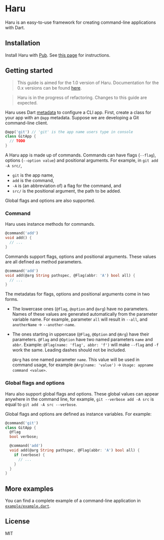 # Haru

Haru is an easy-to-use framework for creating command-line applications with Dart.

## Installation

Install Haru with [Pub](https://pub.dartlang.org/). See [this page](https://pub.dartlang.org/packages/haru#-installing-tab-) for instructions.

## Getting started

> This guide is aimed for the 1.0 version of Haru. Documentation for the 0.x versions can be found [here](https://www.dartdocs.org/documentation/haru/0.1.1/).

> Haru is in the progress of refactoring. Changes to this guide are expected.

Haru uses Dart [metadata](https://www.dartlang.org/guides/language/language-tour#metadata) to configure a CLI app. First, create a class for your app with an `@app` metadata. Suppose we are developing a Git command-line client.

```dart
@app('git') // 'git' is the app name users type in console
class GitApp {
  // TODO
}
```

A Haru app is made up of commands. Commands can have flags (`--flag`), options (`--option value`) and positional arguments. For example, in `git add -A src/`,

 - `git` is the app name,
 - `add` is the command,
 - `-A` is (an abbreviation of) a flag for the command, and
 - `src/` is the positional argument, the path to be added.

Global flags and options are also supported.

### Command

Haru uses instance methods for commands.

```dart
@command('add')
void add() {
  // ...
}
```

Commands support flags, options and positional arguments. These values are all defined as method parameters.

```dart
@command('add')
void add(@arg String pathspec, @Flag(abbr: 'A') bool all) {
  // ...
}
```

The metadatas for flags, options and positional arguments come in two forms.

 - The lowercase ones (`@flag`, `@option` and `@arg`) have no parameters. Names of these values are generated automatically from the parameter variable name. For example, parameter `all` will result in `--all`, and `anotherName` -> `--another-name`.
 - The ones starting in uppercase (`@Flag`, `@Option` and `@Arg`) have their parameters. `@Flag` and `@Option` have two named parameters `name` and `abbr`. Example: `@Flag(name: 'flag', abbr: 'f')` will make `--flag` and `-f` work the same. Leading dashes should not be included.

   `@Arg` has one named parameter `name`. This value will be used in command usage, for example `@Arg(name: 'value')` -> `Usage: appname command <value>`.

### Global flags and options

Haru also support global flags and options. These global values can appear anywhere in the command line, for example, `git --verbose add -A src` is equal to `git add -A src --verbose`.

Global flags and options are defined as instance variables. For example:

```dart
@command('git')
class GitApp {
  @flag
  bool verbose;

  @command('add')
  void add(@arg String pathspec, @Flag(abbr: 'A') bool all) {
    if (verbose) {
      // ...
    }
  }
}
```

## More examples

You can find a complete example of a command-line application in [`example/example.dart`](https://github.com/beta/haru/blob/master/example/example.dart).

## License

MIT

